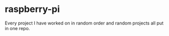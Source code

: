 # raspberry-pi

Every project I have worked on in random order and random projects all put in one repo.
